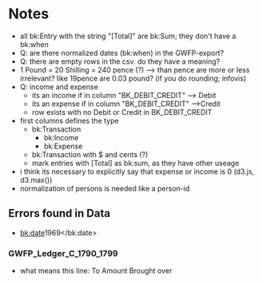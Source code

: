 # Notes

* all bk:Entry with the string "[Total]" are bk:Sum; they don't have a bk:when
* Q: are there normalized dates (bk:when) in the GWFP-export?
* Q: there are empty rows in the csv. do they have a meaning?
* 1 Pound = 20 Shilling = 240 pence (?)  --> than pence are more or less irrelevant? like 19pence are 0.03 pound? (if you do rounding; infovis)
* Q: income and expense
  * its an income if in column "BK_DEBIT_CREDIT"  --> Debit
  * its an expense if in column "BK_DEBIT_CREDIT"  -->Credit
  * row exists with no Debit or Credit in BK_DEBIT_CREDIT
* first columns defines the type
  * bk:Transaction
    * bk:Income
    * bk:Expense
  * bk:Transaction with $ and cents (?)
  * mark entries with [Total] as bk:sum, as they have other useage
* i think its necessary to explicitly say that expense or income is 0 (d3.js, d3.max())
* normalization of persons is needed like a person-id 

## Errors found in Data

*  <bk:date>1969</bk:date>



### GWFP_Ledger_C_1790_1799

* what means this line: 
  To Amount Brought over